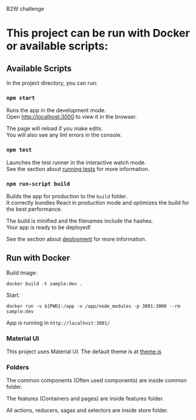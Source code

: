 B2W challenge

# This project can be run with Docker or available scripts:

## Available Scripts

In the project directory, you can run:

### `npm start`

Runs the app in the development mode.<br />
Open [http://localhost:3000](http://localhost:3000) to view it in the browser.

The page will reload if you make edits.<br />
You will also see any lint errors in the console.

### `npm test`

Launches the test runner in the interactive watch mode.<br />
See the section about [running tests](https://facebook.github.io/create-react-app/docs/running-tests) for more information.

### `npm run-script build`

Builds the app for production to the `build` folder.<br />
It correctly bundles React in production mode and optimizes the build for the best performance.

The build is minified and the filenames include the hashes.<br />
Your app is ready to be deployed!

See the section about [deployment](https://facebook.github.io/create-react-app/docs/deployment) for more information.

## Run with Docker

Build image:

`docker build -t sample:dev .`

Start:

`docker run -v ${PWD}:/app -v /app/node_modules -p 3001:3000 --rm sample:dev`

App is running in `http://localhost:3001/`

### Material UI

This project uses  Material UI. The default theme is at [theme.js](src/theme.js)

### Folders

The common components (Often used components) are inside common folder.

The features (Containers and pages) are inside features folder.

All actions, reducers, sagas and selectors are inside store folder.